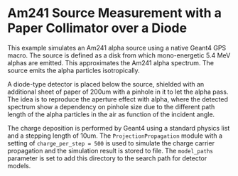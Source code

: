 # Am241 Source Measurement with a Paper Collimator over a Diode

This example simulates an Am241 alpha source using a native Geant4 GPS macro. The source is defined as a disk from which mono-energetic 5.4 MeV alphas are emitted. This approximates the Am241 alpha spectrum. The source emits the alpha particles isotropically.

A diode-type detector is placed below the source, shielded with an additional sheet of paper of 200um with a pinhole in it to let the alpha pass. The idea is to reproduce the aperture effect with alpha, where the detected spectrum show a dependency on pinhole size due to the different path length of the alpha particles in the air as function of the incident angle.

The charge deposition is performed by Geant4 using a standard physics list and a stepping length of 10um.
The `ProjectionPropagation` module with a setting of `charge_per_step = 500` is used to simulate the charge carrier propagation and the simulation result is stored to file. The `model_paths` parameter is set to add this directory to the search path for detector models.
